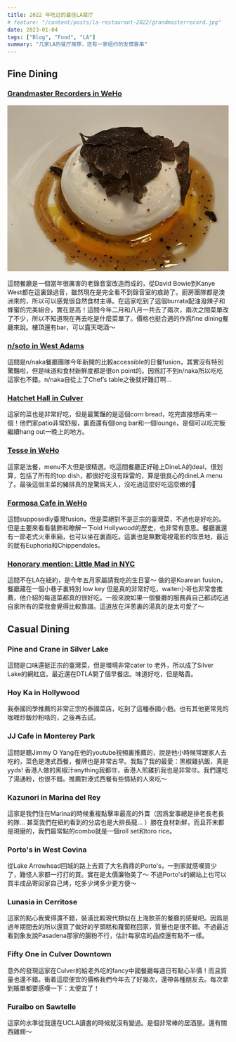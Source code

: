 ```yaml
---
title: 2022 年吃过的最佳LA餐厅
# feature: "/content/posts/la-restaurant-2022/grandmasterrecord.jpg"
date: 2023-01-04
tags: ["Blog", "Food", "LA"]
summary: "几家LA的餐厅推荐，还有一家纽约的友情客串"
---
```


## Fine Dining
### [Grandmaster Recorders in WeHo](https://grandmasterrecorders.com/)
<img alt="burrata" src="../../../images/grandmasterrecord.jpg">

這間餐廳是一個當年很厲害的老錄音室改造而成的，從David Bowie到Kanye West都在這裏錄過音，雖然現在是完全看不到錄音室的痕跡了。廚房團隊都是澳洲來的，所以可以感覺很自然食材主導。在這家吃到了這個burrata配油潑辣子和蜂蜜的完美組合，實在是高！這間今年二月和八月一共去了兩次，兩次之間菜單改了不少，所以不知道現在再去吃是什麼菜單了。價格也挺合適的作爲fine dining餐廳來說。樓頂還有bar，可以露天喝酒～

### [n/soto in West Adams](https://n-soto.com/)

這間是n/naka餐廳團隊今年新開的比較accessible的日餐fusion，其實沒有特別驚豔啦，但是味道和食材新鮮度都是很on point的。因爲訂不到n/naka所以吃吃這家也不錯。n/naka自從上了Chef’s table之後就好難訂啊…

### [Hatchet Hall in Culver](http://www.hatchethallla.com/)

這家的菜也是非常好吃，但是最驚豔的是這個corn bread，吃完直接想再來一個！他們家patio非常舒服，裏面還有個long bar和一個lounge，是個可以吃完飯繼續hang out一晚上的地方。

### [Tesse in WeHo](https://www.tesserestaurant.com/)
這家是法餐，menu不大但是很精選。吃這間餐廳正好碰上DineLA的deal，很划算，包括了所有的top dish，都很好吃沒有踩雷的，算是很良心的dineLA menu了。最後這個主菜的豬排真的是驚爲天人，沒吃過這麼好吃這麼嫩的🐷

### [Formosa Cafe in WeHo](https://theformosacafe.com/)
這間supposedly臺灣fusion，但是菜絕對不是正宗的臺灣菜，不過也是好吃的。但是主要來看看裝飾和瞭解一下old Hollywood的歷史，也非常有意思。餐廳裏還有一節老式火車車廂，也可以坐在裏面吃。這裏也是無數電視電影的取景地，最近的就有Euphoria和Chippendales。

### [Honorary mention: Little Mad in NYC](https://www.littlemadnyc.com/)
這間不在LA在紐約，是今年五月家屬請我吃的生日宴～ 做的是Koarean fusion，餐廳藏在一個小巷子裏特別 low key 但是真的非常好吃，waiter小哥也非常會推薦，他介紹的每道菜都真的很好吃。一般來說如果一個餐廳的服務員自己都試吃過自家所有的菜我會覺得比較靠譜。這道放在洋蔥裏的湯真的是太可愛了～

## Casual Dining
### Pine and Crane in Silver Lake

這間是口味還挺正宗的臺灣菜，但是環境非常cater to 老外，所以成了Silver Lake的網紅店。最近還在DTLA開了個早餐店。味道好吃，但是略貴。

### Hoy Ka in Hollywood

我泰國同學推薦的非常正宗的泰國菜店，吃到了這種泰國小麪。也有其他更常見的咖喱炒飯炒粉啥的，之後再去試。

### JJ Cafe in Monterey Park

這間是聽Jimmy O Yang在他的youtube視頻裏推薦的，說是他小時候常跟家人去吃的，菜色是港式西餐，餐牌也是非常古早。我點了我的最愛：黑椒雞扒飯，真是yyds! 香港人做的黑椒汁anything我都🉑，香港人煎雞扒我也是非常🉑。我們還吃了湯通粉，也很不錯。推薦對港式西餐有些情結的人來吃～

### Kazunori in Marina del Rey 

這家是我們住在Marina的時候重複點擊率最高的外賣（因爲堂事總是排老長老長的隊… 甚至我們在紐約看到的分店也是大排長龍… ）勝在食材新鮮，而且芥末都是現磨的，我們最常點的combo就是一個roll set和toro rice。

### Porto's in West Covina

從Lake Arrowhead回城的路上去買了大名鼎鼎的Porto's，一到家就感嘆買少了，難怪人家都一打打的買。實在是太價廉物美了～ 不過Porto's的網站上也可以買半成品寄回家自己烤，吃多少烤多少更方便～

### Lunasia in Cerritose

這家的點心我覺得還不錯，裝潢比較現代類似在上海飲茶的餐廳的感覺吧。因爲是過年期間去的所以還買了做好的芋頭糕和蘿蔔糕回家，質量也是很不錯。不過最近看到象友說Pasadena那家的腸粉不行，估計每家店的品控還有點不一樣。

### Fifty One in Culver Downtown

意外的發現這家在Culver的給老外吃的fancy中國餐廳每週日有點心半價！而且質量也還不錯。衝着這麼便宜的價格我們今年去了好幾次，還帶各種朋友去。每次拿到賬單都要感嘆一下：太便宜了！

### Furaibo on Sawtelle

這家的水準從我還在UCLA讀書的時候就沒有變過。是個非常棒的居酒屋。還有關西雞翅～
